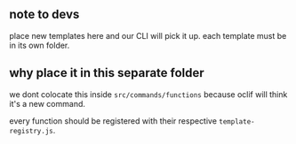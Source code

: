 ## note to devs

place new templates here and our CLI will pick it up. each template must be in its own folder.

## why place it in this separate folder

we dont colocate this inside `src/commands/functions` because oclif will think it's a new command.

every function should be registered with their respective `template-registry.js`.
